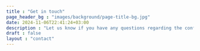 ```yaml
---
title : "Get in touch"
page_header_bg : "images/background/page-title-bg.jpg"
date: 2024-11-06T22:41:24+03:00
description : "Let us know if you have any questions regarding the conference. We are happy to help you. Write to us at info-europe@foss4g.org."
draft : false
layout : "contact"
---
```

